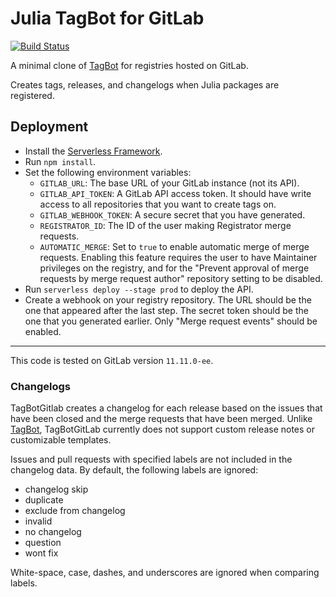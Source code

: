 # Julia TagBot for GitLab

[![Build Status](https://travis-ci.com/invenia/TagBotGitLab.svg?branch=master)](https://travis-ci.com/invenia/TagBotGitLab)

A minimal clone of [TagBot](https://github.com/JuliaRegistries/TagBot) for registries hosted on GitLab.

Creates tags, releases, and changelogs when Julia packages are registered.

## Deployment

- Install the [Serverless Framework](https://serverless.com).
- Run `npm install`.
- Set the following environment variables:
  - `GITLAB_URL`: The base URL of your GitLab instance (not its API).
  - `GITLAB_API_TOKEN`: A GitLab API access token.
    It should have write access to all repositories that you want to create tags on.
  - `GITLAB_WEBHOOK_TOKEN`: A secure secret that you have generated.
  - `REGISTRATOR_ID`: The ID of the user making Registrator merge requests.
  - `AUTOMATIC_MERGE`: Set to `true` to enable automatic merge of merge requests.
    Enabling this feature requires the user to have Maintainer privileges on the registry, and for the "Prevent approval of merge requests by merge request author" repository setting to be disabled.
- Run `serverless deploy --stage prod` to deploy the API.
- Create a webhook on your registry repository.
  The URL should be the one that appeared after the last step.
  The secret token should be the one that you generated earlier.
  Only "Merge request events" should be enabled.

---

This code is tested on GitLab version `11.11.0-ee`.

### Changelogs

TagBotGitlab creates a changelog for each release based on the issues that have been closed and the merge requests that have been merged. Unlike [TagBot](https://github.com/JuliaRegistries/TagBot), TagBotGitLab currently does not support custom release notes or customizable templates.

Issues and pull requests with specified labels are not included in the changelog data.
By default, the following labels are ignored:

- changelog skip
- duplicate
- exclude from changelog
- invalid
- no changelog
- question
- wont fix

White-space, case, dashes, and underscores are ignored when comparing labels.
